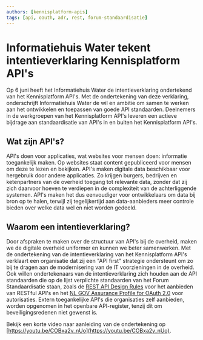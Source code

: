 ```yaml
---
authors: [kennisplatform-apis]
tags: [api, oauth, adr, rest, forum-standaardisatie]
---
```


# Informatiehuis Water tekent intentieverklaring Kennisplatform API's

Op 6 juni heeft het Informatiehuis Water de intentieverklaring ondertekend van
het Kennisplatform API's. Met de ondertekening van deze verklaring,
onderschrijft Informatiehuis Water de wil en ambitie om samen te werken aan het
ontwikkelen en toepassen van goede API standaarden. Deelnemers in de werkgroepen
van het Kennisplatform API's leveren een actieve bijdrage aan standaardisatie
van API's in en buiten het Kennisplatform API's.

<!-- truncate -->

## Wat zijn API's?

API's doen voor applicaties, wat websites voor mensen doen: informatie
toegankelijk maken. Op websites staat content gepubliceerd voor mensen om deze
te lezen en bekijken. API's maken digitale data beschikbaar voor hergebruik door
andere applicaties. Zo krijgen burgers, bedrijven en ketenpartners van de
overheid toegang tot relevante data, zonder dat zij zich daarvoor hoeven te
verdiepen in de complexiteit van de achterliggende systemen. API's maken het dus
eenvoudiger voor ontwikkelaars om data bij bron op te halen, terwijl zij
tegelijkertijd aan data-aanbieders meer controle bieden over welke data wel en
niet worden gedeeld.

## Waarom een intentieverklaring?

Door afspraken te maken over de structuur van API's bij de overheid, maken we de
digitale overheid uniformer en kunnen we beter samenwerken. Met de ondertekening
van de intentieverklaring van het Kennisplatform API's verklaart een organisatie
dat zij een "API first" strategie ondersteunt om zo bij te dragen aan de
modernisering van de IT voorzieningen in de overheid. Ook willen ondertekenaars
van de intentieverklaring zich houden aan de API standaarden die op de lijst
verplichte standaarden van het Forum Standaardisatie staan, zoals de
[REST API Design Rules](https://forumstandaardisatie.nl/open-standaarden/rest-api-design-rules)
voor het aanbieden van RESTful API's en het
[NL GOV Assurance Profile for OAuth 2.0](https://forumstandaardisatie.nl/open-standaarden/nl-gov-assurance-profile-oauth-20)
voor autorisaties. Extern toegankelijke API's die organisaties zelf aanbieden,
worden opgenomen in het openbare API-register, tenzij dit om beveiligingsredenen
niet gewenst is.

Bekijk een korte video naar aanleiding van de ondertekening op
[https://youtu.be/COBxa2v_nUo](https://youtu.be/COBxa2v_nUo).
